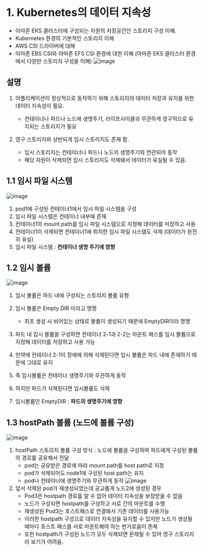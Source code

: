 # 1. Kubernetes의 데이터 지속성
- 아마존 EKS 클러스터에 구성되는 자원의 저장공간인 스토리지 구성 이해.
- Kubernetes 환경의 기본적인 스토리지 이해
- AWS CSI 드라이버에 대해
- 아마존 EBS CSI와 아마존 EFS CSI 환경에 대한 이해 (아마존 EKS 클러스터 환경에서 다양한 스토리지 구성을 이해)
![image](https://github.com/devhyunuk/eks-cloudnet/assets/49749510/c9e87f7c-12c6-4661-987e-580972ec72fe)

## 설명
1) 어플리케이션이 정상적으로 동작하기 위해 스토리지의 데이터 저장과 유지를 위한 데이터 지속성이 필요.
   - 컨테이너나 파드나 노드에 생명주기, 라이프사이클과 무관하게 영구적으로 유지되는 스토리지가 필요

2) 영구 스토리지와 상반되게 임시 스토리지도 존재 함.
   - 임시 스토리지는 컨테이너나 파드나 노드의 생명주기와 연관되어 동작
   - 해당 자원이 삭제되면 임시 스토리지도 삭제돼서 데이터가 유실될 수 있음.

## 1.1 임시 파일 시스템
![image](https://github.com/devhyunuk/eks-cloudnet/assets/49749510/4054658b-f965-4950-92df-7ae6cd1b53f3)
1) pod1에 구성된 컨테이너1에서 임시 파일 시스템을 구성
2) 임시 파일 시스템은 컨테이너 내부에 존재
3) 컨테이너1의 mount path를 임시 파일 시스템으로 지정해 데이터를 저장하고 사용
4) 컨테이너1이 삭제되면 컨테이너1에 위치한 임시 파일 시스템도 삭제 (데이터가 완전히 유실)
5) 임시 파일 시스템 : **컨테이너 생명 주기에 영향**

## 1.2 임시 볼륨
![image](https://github.com/devhyunuk/eks-cloudnet/assets/49749510/10288f1c-518c-4e3d-a2a5-815c29636d77)
1) 임시 볼륨은 파드 내에 구성되는 스토리지 볼륨 유형
2) 임시 볼륨은 Empty DIR 이라고 명명
   - 최초 생성 시 비어있는 상태로 볼륨이 생성되기 때문에 EmptyDIR이라 명명
  
3) 파드 내 임시 볼륨을 구성하면 컨테이너 2-1과 2-2는 마운트 패스를 임시 볼륨으로 지정해 데이터를 저장하고 사용 가능
4) 만약에 컨테이너 2-1이 장애에 의해 삭제된다면 임시 볼륨은 파드 내에 존재하기 때문에 그대로 유지
5) 즉 임시볼륨은 컨테이너 생명주기와 무관하게 동작
6) 하지만 파드가 삭제된다면 임시볼륨도 삭제
7) 임시볼륨인 EmptyDIR : **파드의 생명주기에 영향**

## 1.3 hostPath 볼륨 (노드에 볼륨 구성)
![image](https://github.com/devhyunuk/eks-cloudnet/assets/49749510/e4223fbd-0c8f-4392-839a-6cc1926ff813)
1) hostPath 스토리지 볼륨 구성 방식 : 노드에 볼륨을 구성하여 파드에게 구성된 볼륨의 경로를 공유해서 전달
   - pod는 공유받은 경로에 따라 mount path를 host path로 지정
   - pod가 삭제되어도 node1에 구성된 host path는 유지
   - pod나 컨테이너에 생명주기와 무관하게 동작
![image](https://github.com/devhyunuk/eks-cloudnet/assets/49749510/f14f80d7-d3bb-4612-bd43-4be00d8c5113)  
2) 앞서 삭제된 pod가 재생성되었는데 공교롭게 노드2에 생성된 경우
   - Pod3은 hostpath 경로를 알 수 없어 데이터 지속성을 보장받을 수 없음
   - 노드가 구성되면 hostpath를 구성하고 서로 간의 마운트를 수행
   - 재생성된 Pod3는 호스트패스로 연결돼서 기존 데이터를 사용가능
   - 이러한 hostpath 구성으로 데이터 지속성을 유지할 수 있지만 노드가 생성될 때마다 호스트 패스를 서로 마운트해야 하는 번거로움이 존재
   - 또한 hostpath가 구성된 노드가 모두 삭제되면 문제될 수 있어 영구 스토리지라 보기가 어려움.








